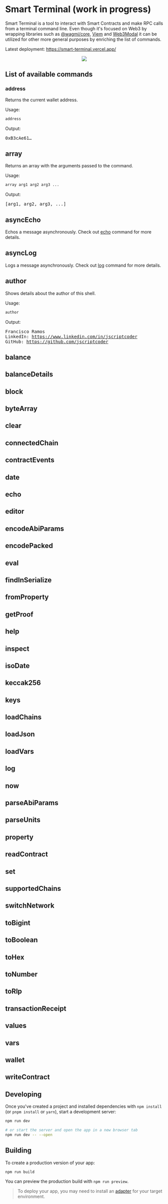# Smart Terminal (work in progress)

Smart Terminal is a tool to interact with Smart Contracts and make RPC calls from a terminal command line. Even though it's focused on Web3 by wrapping libraries such as [@wagmi/core](https://wagmi.sh/core/getting-started), [Viem](https://viem.sh/) and [Web3Modal](https://web3modal.com/) it can be utilized for other more general purposes by enriching the list of commands.

Latest deployment: https://smart-terminal.vercel.app/

<p align="center">
    <img src="smart-terminal.png">
</P>

## List of available commands
### address
Returns the current wallet address.

Usage:
```bash
address
```

Output:

<pre>0xB3cAe61…</pre>

## array
Returns an array with the arguments passed to the command.

Usage:
```bash
array arg1 arg2 arg3 ...
```

Output:

<pre>[arg1, arg2, arg3, ...]</pre>

## asyncEcho
Echos a message asynchronously. Check out [echo](#echo) command for more details.

## asyncLog
Logs a message asynchronously. Check out [log](#log) command for more details.

## author
Shows details about the author of this shell.

Usage:
```bash
author
```

Output:

<pre>
Francisco Ramos <jscriptcoder@gmail.com>
LinkedIn: <a href="https://www.linkedin.com/in/jscriptcoder" target="_blank">https://www.linkedin.com/in/jscriptcoder</a>
GitHub: <a href="https://github.com/jscriptcoder" target="_blank">https://github.com/jscriptcoder</a>
</pre>


## balance

## balanceDetails

## block

## byteArray

## clear

## connectedChain

## contractEvents

## date

## echo

## editor

## encodeAbiParams

## encodePacked

## eval

## findInSerialize

## fromProperty

## getProof

## help

## inspect

## isoDate

## keccak256

## keys

## loadChains

## loadJson

## loadVars

## log

## now

## parseAbiParams

## parseUnits

## property

## readContract

## set

## supportedChains

## switchNetwork

## toBigint

## toBoolean

## toHex

## toNumber

## toRlp

## transactionReceipt

## values

## vars

## wallet

## writeContract


## Developing

Once you've created a project and installed dependencies with `npm install` (or `pnpm install` or `yarn`), start a development server:

```bash
npm run dev

# or start the server and open the app in a new browser tab
npm run dev -- --open
```

## Building

To create a production version of your app:

```bash
npm run build
```

You can preview the production build with `npm run preview`.

> To deploy your app, you may need to install an [adapter](https://kit.svelte.dev/docs/adapters) for your target environment.
